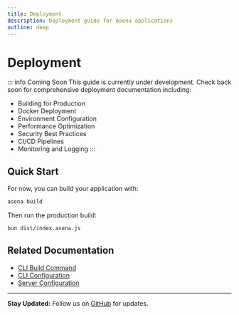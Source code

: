 ```yaml
---
title: Deployment
description: Deployment guide for Asena applications
outline: deep
---
```


# Deployment

::: info Coming Soon
This guide is currently under development. Check back soon for comprehensive deployment documentation including:

- Building for Production
- Docker Deployment
- Environment Configuration
- Performance Optimization
- Security Best Practices
- CI/CD Pipelines
- Monitoring and Logging
:::

## Quick Start

For now, you can build your application with:

```bash
asena build
```

Then run the production build:

```bash
bun dist/index.asena.js
```

## Related Documentation

- [CLI Build Command](/docs/cli/commands#build)
- [CLI Configuration](/docs/cli/configuration)
- [Server Configuration](/docs/guides/configuration)

---

**Stay Updated:** Follow us on [GitHub](https://github.com/AsenaJs/Asena) for updates.
